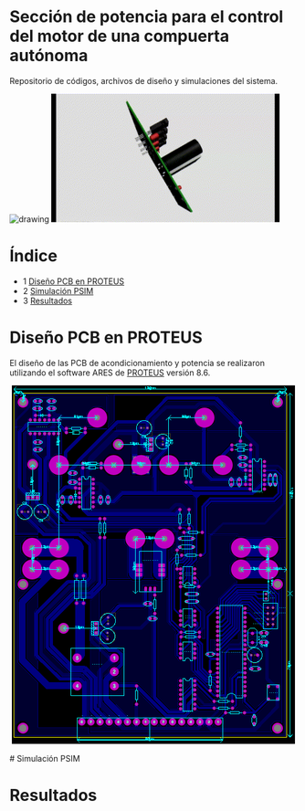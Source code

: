 # Sección de potencia para el control del motor de una compuerta autónoma
Repositorio de códigos, archivos de diseño y simulaciones del sistema.
<p align='left'>
    <img src="https://github.com/Niimayneb/seccion-de-potencia-para-el-control-del-motor-de-una-compuerta-autonoma-/blob/main/PROTEUS/Modelos%203D/Acondicionamiento_3D.gif" alt="drawing" width="400"/>
    <img src="https://github.com/Niimayneb/seccion-de-potencia-para-el-control-del-motor-de-una-compuerta-autonoma-/blob/main/PROTEUS/Modelos%203D/Potencia_3D.gif" alt="drawing" width="400"/>
</p>

# **Índice**   
- 1 [Diseño PCB en PROTEUS](#id1)
- 2 [Simulación PSIM](#id2)
- 3 [Resultados](#id3)

# Diseño PCB en PROTEUS <a name="id1"></a>
El diseño de las PCB de acondicionamiento y potencia se realizaron utilizando el software ARES de [PROTEUS](https://www.labcenter.com/) versión 8.6.
<p align='center'>
<img src="https://github.com/Niimayneb/seccion-de-potencia-para-el-control-del-motor-de-una-compuerta-autonoma-/blob/main/PROTEUS/PCB/Acondicionamiento.PNG">
</p>
# Simulación PSIM <a name="id2"></a>

# Resultados <a name="id3"></a>
